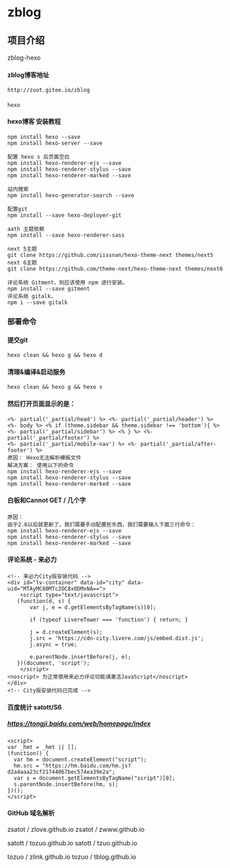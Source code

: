 # zblog

## 项目介绍
zblog-hexo

#### zblog博客地址
    http://zuot.gitee.io/zblog

####
    hexo


#### hexo博客 安装教程
    
    npm install hexo --save
    npm install hexo-server --save
    
    配置 hexo s 后页面空白
    npm install hexo-renderer-ejs --save
    npm install hexo-renderer-stylus --save
    npm install hexo-renderer-marked --save

    站内搜索
    npm install hexo-generator-search --save

    配置git
    npm install --save hexo-deployer-git
    
    aath 主题依赖
    npm install --save hexo-renderer-sass

    next 5主题
    git clone https://github.com/iissnan/hexo-theme-next themes/next5
    next 6主题
    git clone https://github.com/theme-next/hexo-theme-next themes/next6

    评论系统 Gitment，则应该使用 npm 进行安装。
    npm install --save gitment
    评论系统 gitalk，
    npm i --save gitalk

### 部署命令
#### 提交git
    hexo clean && hexo g && hexo d

#### 清理&编译&启动服务
    hexo clean && hexo g && hexo s

#### 然后打开页面显示的是：
    <%- partial('_partial/head') %> <%- partial('_partial/header') %>
    <%- body %> <% if (theme.sidebar && theme.sidebar !== 'bottom'){ %>
    <%- partial('_partial/sidebar') %> <% } %> <%- partial('_partial/footer') %>
    <%- partial('_partial/mobile-nav') %> <%- partial('_partial/after-footer') %>
    原因： Hexo无法解析模板文件
    解决方案： 使用以下的命令
    npm install hexo-renderer-ejs --save
    npm install hexo-renderer-stylus --save
    npm install hexo-renderer-marked --save
#### 白板和Cannot GET / 几个字
    原因：
    由于2.6以后就更新了，我们需要手动配置些东西，我们需要输入下面三行命令：
    npm install hexo-renderer-ejs --save
    npm install hexo-renderer-stylus --save
    npm install hexo-renderer-marked --save


#### 评论系统 - 来必力
    <!-- 来必力City版安装代码 -->
    <div id="lv-container" data-id="city" data-uid="MTAyMC80MTc2OC8xODMxNA==">
    	<script type="text/javascript">
       (function(d, s) {
           var j, e = d.getElementsByTagName(s)[0];

           if (typeof LivereTower === 'function') { return; }

           j = d.createElement(s);
           j.src = 'https://cdn-city.livere.com/js/embed.dist.js';
           j.async = true;

           e.parentNode.insertBefore(j, e);
       })(document, 'script');
    	</script>
    <noscript> 为正常使用来必力评论功能请激活JavaScript</noscript>
    </div>
    <!-- City版安装代码已完成 -->


#### 百度统计 satott/S6
##### https://tongji.baidu.com/web/homepage/index
    <script>
    var _hmt = _hmt || [];
    (function() {
      var hm = document.createElement("script");
      hm.src = "https://hm.baidu.com/hm.js?d2a4aaa23cf21744067bec574ea39e2a";
      var s = document.getElementsByTagName("script")[0];
      s.parentNode.insertBefore(hm, s);
    })();
    </script>













#### GitHub 域名解析





zsatot
/
zlove.github.io
zsatot
/
zwww.github.io

satott
/
tozuo.github.io
satott
/
tzuo.github.io


tozuo
/
zlink.github.io
tozuo
/
tblog.github.io


